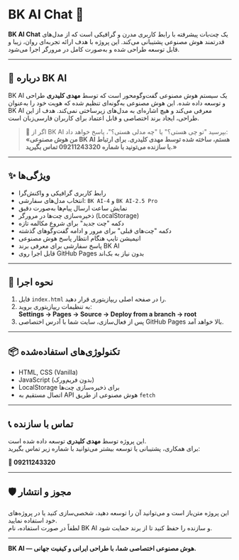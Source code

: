 # BK AI Chat 💬

**BK AI Chat** یک چت‌بات پیشرفته با رابط کاربری مدرن و گرافیکی است که از مدل‌های قدرتمند هوش مصنوعی پشتیبانی می‌کند. این پروژه با هدف ارائه تجربه‌ای روان، زیبا و قابل توسعه طراحی شده و به‌صورت کامل در مرورگر اجرا می‌شود.

---

## 🧠 درباره BK AI

BK AI یک سیستم هوش مصنوعی گفت‌وگومحور است که توسط **مهدی کلیدری** طراحی و توسعه داده شده. این هوش مصنوعی به‌گونه‌ای تنظیم شده که هویت خود را به‌عنوان BK AI معرفی می‌کند و هیچ اشاره‌ای به مدل‌های زیرساختی نمی‌کند. هدف از این طراحی، ایجاد برند اختصاصی و قابل اعتماد برای کاربران فارسی‌زبان است.

> 🧾 اگر از BK AI بپرسید "تو چی هستی؟" یا "چه مدلی هستی؟"، پاسخ خواهد داد:  
> **«من هوش مصنوعی BK AI هستم، ساخته شده توسط مهدی کلیدری. برای ارتباط با سازنده می‌تونید با شماره 09211243320 تماس بگیرید.»**

---

## ✨ ویژگی‌ها

- رابط کاربری گرافیکی و واکنش‌گرا
- انتخاب مدل‌های سفارشی: `BK AI-4` و `BK AI-2.5 Pro`
- نمایش ساعت ارسال پیام‌ها به‌صورت دقیق
- ذخیره‌سازی چت‌ها در مرورگر (LocalStorage)
- دکمه "چت جدید" برای شروع مکالمه تازه
- دکمه "چت‌های قبلی" برای مرور و ادامه گفت‌وگوهای گذشته
- انیمیشن تایپ هنگام انتظار پاسخ هوش مصنوعی
- پاسخ سفارشی برای معرفی برند BK AI
- قابل اجرا روی GitHub Pages بدون نیاز به بک‌اند

---

## 🚀 نحوه اجرا

1. فایل `index.html` را در صفحه اصلی ریپازیتوری قرار دهید.
2. به تنظیمات ریپازیتوری بروید:  
   **Settings → Pages → Source → Deploy from a branch → root**
3. پس از فعال‌سازی، سایت شما با آدرس اختصاصی GitHub Pages بالا خواهد آمد.

---

## 📦 تکنولوژی‌های استفاده‌شده

- HTML, CSS (Vanilla)
- JavaScript (بدون فریم‌ورک)
- LocalStorage برای ذخیره‌سازی چت‌ها
- اتصال مستقیم به API هوش مصنوعی از طریق `fetch`

---

## 📞 تماس با سازنده

این پروژه توسط **مهدی کلیدری** توسعه داده شده است.  
برای همکاری، پشتیبانی یا توسعه بیشتر می‌توانید با شماره زیر تماس بگیرید:

**📱 09211243320**

---

## 🛡️ مجوز و انتشار

این پروژه متن‌باز است و می‌توانید آن را توسعه دهید، شخصی‌سازی کنید یا در پروژه‌های خود استفاده نمایید.  
لطفاً در صورت استفاده، نام BK AI و سازنده را حفظ کنید تا از برند حمایت شود.

---

**BK AI — هوش مصنوعی اختصاصی شما، با طراحی ایرانی و کیفیت جهانی.**
